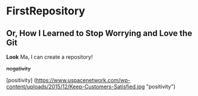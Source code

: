 # FirstRepository
## Or, How I Learned to Stop Worrying and Love the Git

**Look** Ma, I can create a repository!

~~negativity~~

[positivity] (https://www.uspacenetwork.com/wp-content/uploads/2015/12/Keep-Customers-Satisfied.jpg "positivity")

